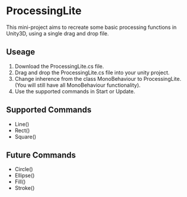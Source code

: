 # ProcessingLite

This mini-project aims to recreate some basic processing functions in Unity3D, using a single drag and drop file.

## Useage

1. Download the ProcessingLite.cs file.
2. Drag and drop the ProcessingLite.cs file into your unity project.
3. Change inherence from the class MonoBehaviour to ProcessingLite.  
   (You will still have all MonoBehaviour functionality).
4. Use the supported commands in Start or Update.


## Supported Commands

- Line()
- Rect()
- Square()

## Future Commands

- Circle()
- Ellipse()
- Fill()
- Stroke()
